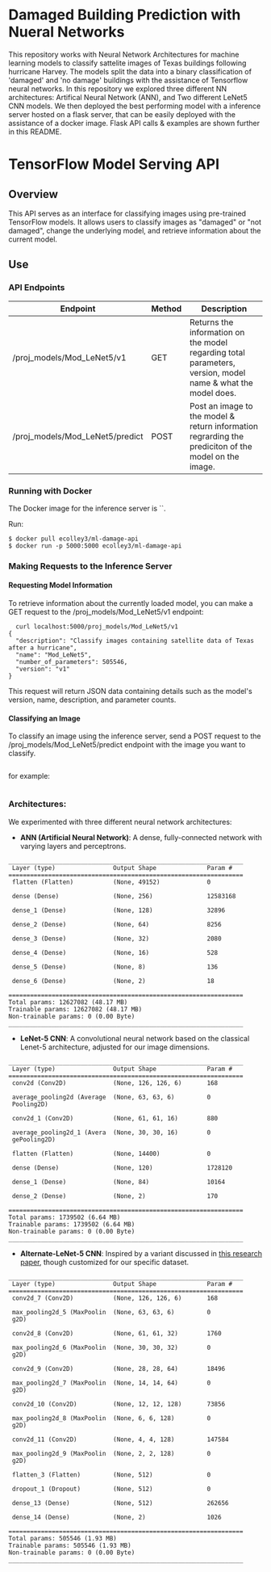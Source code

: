 # Damaged Building Prediction with Nueral Networks

This repository works with Neural Network Architectures for machine learning models to classify sattelite images of Texas buildings following hurricane Harvey. The models split the data into a binary classification of 'damaged' and 'no damage' buildings with the assistance of Tensorflow neural networks. In this repository we explored three different NN architectures: Artifical Neural Network (ANN), and Two different LeNet5 CNN models. We then deployed the best performing model with a inference server hosted on a flask server, that can be easily deployed with the assistance of a docker image. Flask API calls & examples are shown further in this README.


# TensorFlow Model Serving API

## Overview

This API serves as an interface for classifying images using pre-trained TensorFlow models. It allows users to classify images as "damaged" or "not damaged", change the underlying model, and retrieve information about the current model.

## Use

### API Endpoints

| Endpoint            | Method | Description                                                                                         |
|---------------------|--------|-----------------------------------------------------------------------------------------------------|
| /proj_models/Mod_LeNet5/v1 | GET | Returns the information on the model regarding total parameters, version, model name & what the model does. |
| /proj_models/Mod_LeNet5/predict | POST | Post an image to the model & return information regrarding the prediciton of the model on the image. |

### Running with Docker

The  Docker image for the inference server is ``.

Run:
```
$ docker pull ecolley3/ml-damage-api
$ docker run -p 5000:5000 ecolley3/ml-damage-api 
```

### Making Requests to the Inference Server

#### Requesting Model Information
To retrieve information about the currently loaded model, you can make a GET request to the /proj_models/Mod_LeNet5/v1 endpoint:

```
  curl localhost:5000/proj_models/Mod_LeNet5/v1
{
  "description": "Classify images containing satellite data of Texas after a hurricane",
  "name": "Mod_LeNet5",
  "number_of_parameters": 505546,
  "version": "v1"
}
```
This request will return JSON data containing details such as the model's version, name, description, and parameter counts.

#### Classifying an Image
To classify an image using the inference server, send a POST request to the /proj_models/Mod_LeNet5/predict endpoint with the image you want to classify.

```

```
for example:
```

```

### Architectures:

We experimented with three different neural network architectures:

- **ANN (Artificial Neural Network)**: A dense, fully-connected network with varying layers and perceptrons.

```
_________________________________________________________________
 Layer (type)                Output Shape              Param #   
=================================================================
 flatten (Flatten)           (None, 49152)             0         
                                                                 
 dense (Dense)               (None, 256)               12583168  
                                                                 
 dense_1 (Dense)             (None, 128)               32896     
                                                                 
 dense_2 (Dense)             (None, 64)                8256      
                                                                 
 dense_3 (Dense)             (None, 32)                2080      
                                                                 
 dense_4 (Dense)             (None, 16)                528       
                                                                 
 dense_5 (Dense)             (None, 8)                 136       
                                                                 
 dense_6 (Dense)             (None, 2)                 18        
                                                                 
=================================================================
Total params: 12627082 (48.17 MB)
Trainable params: 12627082 (48.17 MB)
Non-trainable params: 0 (0.00 Byte)
_________________________________________________________________
```

- **LeNet-5 CNN**: A convolutional neural network based on the classical Lenet-5 architecture, adjusted for our image dimensions.

```
_________________________________________________________________
 Layer (type)                Output Shape              Param #   
=================================================================
 conv2d (Conv2D)             (None, 126, 126, 6)       168       
                                                                 
 average_pooling2d (Average  (None, 63, 63, 6)         0         
 Pooling2D)                                                      
                                                                 
 conv2d_1 (Conv2D)           (None, 61, 61, 16)        880       
                                                                 
 average_pooling2d_1 (Avera  (None, 30, 30, 16)        0         
 gePooling2D)                                                    
                                                                 
 flatten (Flatten)           (None, 14400)             0         
                                                                 
 dense (Dense)               (None, 120)               1728120   
                                                                 
 dense_1 (Dense)             (None, 84)                10164     
                                                                 
 dense_2 (Dense)             (None, 2)                 170       
                                                                 
=================================================================
Total params: 1739502 (6.64 MB)
Trainable params: 1739502 (6.64 MB)
Non-trainable params: 0 (0.00 Byte)
_________________________________________________________________
```

- **Alternate-LeNet-5 CNN**: Inspired by a variant discussed in [this research paper](https://arxiv.org/pdf/1807.01688.pdf), though customized for our specific dataset.

```
_________________________________________________________________
 Layer (type)                Output Shape              Param #   
=================================================================
 conv2d_7 (Conv2D)           (None, 126, 126, 6)       168       
                                                                 
 max_pooling2d_5 (MaxPoolin  (None, 63, 63, 6)         0         
 g2D)                                                            
                                                                 
 conv2d_8 (Conv2D)           (None, 61, 61, 32)        1760      
                                                                 
 max_pooling2d_6 (MaxPoolin  (None, 30, 30, 32)        0         
 g2D)                                                            
                                                                 
 conv2d_9 (Conv2D)           (None, 28, 28, 64)        18496     
                                                                 
 max_pooling2d_7 (MaxPoolin  (None, 14, 14, 64)        0         
 g2D)                                                            
                                                                 
 conv2d_10 (Conv2D)          (None, 12, 12, 128)       73856     
                                                                 
 max_pooling2d_8 (MaxPoolin  (None, 6, 6, 128)         0         
 g2D)                                                            
                                                                 
 conv2d_11 (Conv2D)          (None, 4, 4, 128)         147584    
                                                                 
 max_pooling2d_9 (MaxPoolin  (None, 2, 2, 128)         0         
 g2D)                                                            
                                                                 
 flatten_3 (Flatten)         (None, 512)               0         
                                                                 
 dropout_1 (Dropout)         (None, 512)               0         
                                                                 
 dense_13 (Dense)            (None, 512)               262656    
                                                                 
 dense_14 (Dense)            (None, 2)                 1026      
                                                                 
=================================================================
Total params: 505546 (1.93 MB)
Trainable params: 505546 (1.93 MB)
Non-trainable params: 0 (0.00 Byte)
_________________________________________________________________

```
